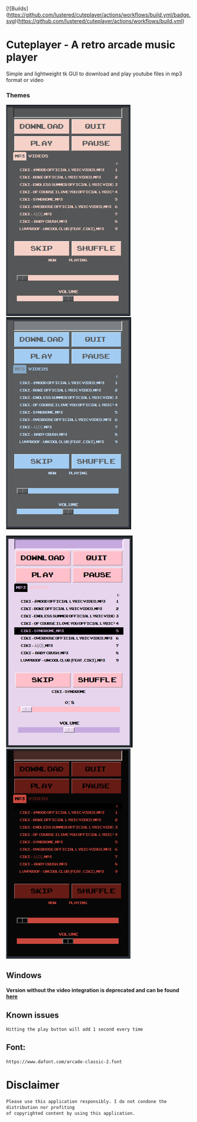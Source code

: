 [![Builds] (https://github.com/lustered/cuteplayer/actions/workflows/build.yml/badge.svg)(https://github.com/lustered/cuteplayer/actions/workflows/build.yml)

# Cuteplayer - A retro arcade music player

Simple and lightweight tk GUI to download and play youtube files in mp3 format or video

### Themes

![bliss](https://github.com/lustered/cuteplayer/blob/master/pics/BlissVid.png) ![rainy](https://github.com/lustered/cuteplayer/blob/master/pics/RainyVid.png)

![pastel](https://github.com/lustered/cuteplayer/blob/master/pics/PastelVid.png) ![flame](https://github.com/lustered/cuteplayer/blob/master/pics/FlameVid.png)

## Windows

#### Version without the video integration is deprecated and can be found [here](https://github.com/lustered/cuteplayer/tree/d5c8ed79a82d9102e0cb4ed105045a0696953f3f)

## Known issues

    Hitting the play button will add 1 second every time

## Font:

    https://www.dafont.com/arcade-classic-2.font

# Disclaimer

    Please use this application responsibly. I do not condone the distribution nor profiting
    of copyrighted content by using this application.
